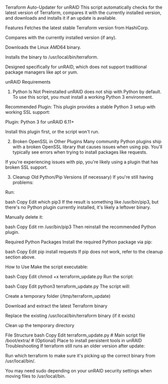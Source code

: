 Terraform Auto-Updater for unRAID
This script automatically checks for the latest version of Terraform, compares it with the currently installed version, and downloads and installs it if an update is available.

Features
Fetches the latest stable Terraform version from HashiCorp.

Compares with the currently installed version (if any).

Downloads the Linux AMD64 binary.

Installs the binary to /usr/local/bin/terraform.

Designed specifically for unRAID, which does not support traditional package managers like apt or yum.

unRAID Requirements
1. Python Is Not Preinstalled
unRAID does not ship with Python by default. To use this script, you must install a working Python 3 environment.

Recommended Plugin:
This plugin provides a stable Python 3 setup with working SSL support:

Plugin: Python 3 for unRAID 6.11+

Install this plugin first, or the script won't run.

2. Broken OpenSSL in Other Plugins
Many community Python plugins ship with a broken OpenSSL library that causes issues when using pip. You'll typically see errors when trying to install packages like requests.

If you're experiencing issues with pip, you're likely using a plugin that has broken SSL support.

3. Cleanup Old Python/Pip Versions (if necessary)
If you're still having problems:

Run:

bash
Copy
Edit
which pip3
If the result is something like /usr/bin/pip3, but there's no Python plugin currently installed, it's likely a leftover binary.

Manually delete it:

bash
Copy
Edit
rm /usr/bin/pip3
Then reinstall the recommended Python plugin.

Required Python Packages
Install the required Python package via pip:

bash
Copy
Edit
pip install requests
If pip does not work, refer to the cleanup section above.

How to Use
Make the script executable:

bash
Copy
Edit
chmod +x terraform_update.py
Run the script:

bash
Copy
Edit
python3 terraform_update.py
The script will:

Create a temporary folder (/tmp/terraform_update)

Download and extract the latest Terraform binary

Replace the existing /usr/local/bin/terraform binary (if it exists)

Clean up the temporary directory

File Structure
bash
Copy
Edit
terraform_update.py    # Main script file
/boot/extra/           # (Optional) Place to install persistent tools in unRAID
Troubleshooting
If terraform still runs an older version after update:

Run which terraform to make sure it's picking up the correct binary from /usr/local/bin/.

You may need sudo depending on your unRAID security settings when moving files to /usr/local/bin.

